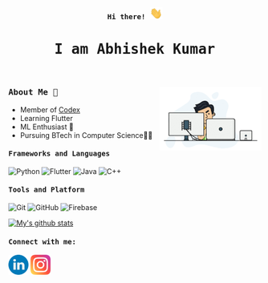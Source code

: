<p align="center"><samp><b> Hi there! <img src="https://raw.githubusercontent.com/iamAbhishekkumar/iamAbhishekkumar/main/assets/hello.gif" width="25px"> </b></samp></p>
<p align="center"><h1 align="center"><samp> I am Abhishek Kumar </samp></h1></p>
<br>
<div>
<img align="right" src="https://raw.githubusercontent.com/iamAbhishekkumar/iamAbhishekkumar/main/assets/computer.gif" width="40%"/>
  
### <samp> About Me 🔭 
- Member of [Codex](https://github.com/codex-iter) 
- Learning Flutter
- ML Enthusiast 🤖 
- Pursuing BTech in Computer Science👨‍🎓
</div>

<h4><b><samp>Frameworks and Languages</samp></b></h4>

![Python](https://img.shields.io/badge/Python-3776AB?style=flat-square&logo=Python&logoColor=white)
![Flutter](https://img.shields.io/badge/Dart-2bb7f6?style=flat-square&logo=Dart&logoColor=white)
![Java](https://img.shields.io/badge/Java-ea2d2f?style=flat-square&logo=java&logoColor=ffffff)
![C++](https://img.shields.io/badge/C++-649ad2?style=flat-square&logo=c%2B%2B&logoColor=white)

<h4><b><samp>Tools and Platform</samp></b></h4>

![Git](https://img.shields.io/badge/Git-F05032?style=flat-square&logo=Git&logoColor=white)
![GitHub](https://img.shields.io/badge/GitHub-181717?style=flat-square&logo=github)
![Firebase](https://img.shields.io/badge/Firebase-ffcb2c?style=flat-square&logo=Firebase&logoColor=white)

[![My's github stats](https://github-readme-stats.vercel.app/api?username=iamAbhishekkumar&show_icons=truetheme=radical&hide=stars)](https://github.com/anuraghazra/github-readme-stats)

<h4><b><samp>Connect with me:</samp></b></h4>

[<img src="https://raw.githubusercontent.com/iamAbhishekkumar/iamAbhishekkumar/main/assets/linkedin.png" width="40px">](https://www.linkedin.com/in/abhishek-kumar-531512176/)
[<img src="https://raw.githubusercontent.com/iamAbhishekkumar/iamAbhishekkumar/main/assets/instagram.png" width="40px">](https://www.instagram.com/im.abhishek.kumar/)

